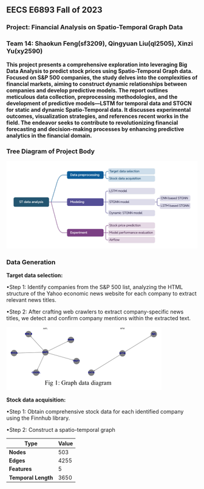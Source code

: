 ## EECS E6893 Fall of 2023

### Project: **Financial Analysis on Spatio-Temporal Graph Data** 



### Team 14: Shaokun Feng(sf3209), Qingyuan Liu(ql2505), Xinzi Yu(xy2590)

 

**This project presents a comprehensive exploration into leveraging Big Data Analysis to predict stock prices using Spatio-Temporal Graph data. Focused on S&P 500 companies, the study delves into the complexities of financial markets, aiming to construct dynamic relationships between companies and develop predictive models. The report outlines meticulous data collection, preprocessing methodologies, and the development of predictive models—LSTM for temporal data and STGCN for static and dynamic Spatio-Temporal data. It discusses experimental outcomes, visualization strategies, and references recent works in the field. The endeavor seeks to contribute to revolutionizing financial forecasting and decision-making processes by enhancing predictive analytics in the financial domain.**



### Tree Diagram of Project Body

![image-20231215135034651](./fig/image-20231215135034651.png)

### Data Generation

**Target data selection:**

•Step 1: Identify companies from the S&P 500 list, analyzing the HTML structure of the Yahoo economic news website for each company to extract relevant news titles.

•Step 2: After crafting web crawlers to extract company-specific news titles, we detect and confirm company mentions within the extracted text.

<img src="./fig/image-20231215134632655.png" alt="image-20231215134632655" style="zoom:50%;" />

**Stock data acquisition:**

•Step 1: Obtain comprehensive stock data for each identified company using the Finnhub library. 

•Step 2: Construct a spatio-temporal graph

| **Type**            | **Value** |
| ------------------- | --------- |
| **Nodes**           | 503       |
| **Edges**           | 4255      |
| **Features**        | 5         |
| **Temporal Length** | 3650      |

